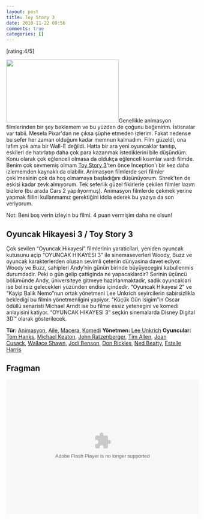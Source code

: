 ```yaml
---
layout: post
title: Toy Story 3
date: 2010-11-22 09:56
comments: true
categories: []
---
```

[rating:4/5]

<img class="alignleft size-medium wp-image-2075" title="Toy-Story-3-Photo1" src="http://onurbaykal.com.tr/wp-content/uploads/2010/11/Toy-Story-3-Photo1-300x168.jpg" alt="" width="300" height="168" />Genellikle animasyon filmlerinden bir şey beklemem ve bu yüzden de çoğunu beğenirim. İstisnalar var tabii. Mesela Pixar'dan ne çıksa şüphe etmeden izlerim. Fakat nedense bu sefer her zaman olduğum kadar memnun kalmadım. Film güzeldi, ona lafım yok ama bir Wall-E değildi. Hatta bir ara yeni oyuncaklar tanıtıp, eskileri de hatırlatıp daha çok para kazanmak istediklerini bile düşündüm. Konu olarak çok eğlenceli olmasa da oldukça eğlenceli kısımlar vardı filmde. Benim çok sevmemiş olmam <a class="zem_slink" title="Toy Story 3" rel="imdb" href="http://www.imdb.com/title/tt0435761/">Toy Story 3</a>'ten önce Inception'ı bir kez daha izlememden kaynaklı da olabilir. Animasyon filmlerde seri filmler çekilmesinin çok da hoş olmamaya başladığını düşünüyorum. Shrek'ten de eskisi kadar zevk almıyorum. Tek seferlik güzel fikirlerle çekilen filmler lazım bizlere (bu arada Cars 2 yapılıyormuş). Animasyon filmlerde çekmek yerine yapmak fiilini kullanmamız gerektiğini iddia ederek bu yazıya da son veriyorum.

Not: Beni boş verin izleyin bu filmi. 4 puan vermişim daha ne olsun!
<!--more-->
<h2>Oyuncak Hikayesi 3 / Toy Story 3</h2>
Çok sevilen “Oyuncak Hikayesi” filmlerinin yaraticilari, yeniden oyuncak kutusunu açip “OYUNCAK HIKAYESI 3” ile sinemaseverleri Woody, Buzz ve oyuncak karakterlerden olusan sevimli çetenin dünyasina davet ediyor. Woody ve Buzz, sahipleri Andy’nin günün birinde büyüyecegini kabullenmis durumdadir. Peki o gün gelip çattiginda ne yapacaklardir? Serinin üçüncü bölümünde Andy, üniversiteye gitmeye hazirlanmaktadir, sadik oyuncaklari ise belirsiz gelecekleri yüzünden endise içindedir. “Oyuncak Hikayesi 2” ve “Kayip Balik Nemo”nun ortak yönetmeni Lee Unkrich seyircilerin sabirsizlikla bekledigi bu filmin yönetmenligini yapiyor. “Küçük Gün Isigim”in Oscar ödüllü senaristi Michael Arndt ise bu filme essiz yetenegini ve komedi anlayisini katiyor. “OYUNCAK HIKAYESI 3” seçkin sinemalarda Disney Digital 3D™ olarak gösterilecek.

<strong>Tür: </strong><a href="http://sinema.com/Search.aspx?SearchType=ByTag&amp;TagPairs=Genre=Animasyon">Animasyon</a>, <a href="http://sinema.com/Search.aspx?SearchType=ByTag&amp;TagPairs=Genre=Aile">Aile</a>, <a href="http://sinema.com/Search.aspx?SearchType=ByTag&amp;TagPairs=Genre=Macera">Macera</a>, <a href="http://sinema.com/Search.aspx?SearchType=ByTag&amp;TagPairs=Genre=Komedi">Komedi</a>
<strong>Yönetmen: </strong><a href="http://sinema.com/Search.aspx?SearchType=ByTag&amp;TagPairs=Director=Lee+Unkrich">Lee Unkrich</a>
<strong>Oyuncular: </strong><a href="http://sinema.com/Search.aspx?SearchType=ByTag&amp;TagPairs=Cast=Tom+Hanks">Tom Hanks</a>, <a href="http://sinema.com/Search.aspx?SearchType=ByTag&amp;TagPairs=Cast=Michael+Keaton">Michael Keaton</a>, <a href="http://sinema.com/Search.aspx?SearchType=ByTag&amp;TagPairs=Cast=John+Ratzenberger">John Ratzenberger</a>, <a href="http://sinema.com/Search.aspx?SearchType=ByTag&amp;TagPairs=Cast=Tim+Allen">Tim Allen</a>, <a href="http://sinema.com/Search.aspx?SearchType=ByTag&amp;TagPairs=Cast=Joan+Cusack">Joan Cusack</a>, <a href="http://sinema.com/Search.aspx?SearchType=ByTag&amp;TagPairs=Cast=Wallace+Shawn">Wallace Shawn</a>, <a href="http://sinema.com/Search.aspx?SearchType=ByTag&amp;TagPairs=Cast=Jodi+Benson">Jodi Benson</a>, <a href="http://sinema.com/Search.aspx?SearchType=ByTag&amp;TagPairs=Cast=Don+Rickles">Don Rickles</a>, <a href="http://sinema.com/Search.aspx?SearchType=ByTag&amp;TagPairs=Cast=Ned+Beatty">Ned Beatty</a>, <a href="http://sinema.com/Search.aspx?SearchType=ByTag&amp;TagPairs=Cast=Estelle+Harris">Estelle Harris</a>
<h2>Fragman</h2>
<object id="7174" classid="clsid:d27cdb6e-ae6d-11cf-96b8-444553540000" width="513" height="359" codebase="http://download.macromedia.com/pub/shockwave/cabs/flash/swflash.cab#version=6,0,40,0"><param name="name" value="7174" /><param name="align" value="middle" /><param name="quality" value="high" /><param name="play" value="true" /><param name="loop" value="true" /><param name="scale" value="showall" /><param name="wmode" value="transparent" /><param name="devicefont" value="false" /><param name="bgcolor" value="#00000" /><param name="menu" value="true" /><param name="allowFullScreen" value="true" /><param name="allowScriptAccess" value="always" /><param name="flashVars" value="flash_dir=http://www.sinema.com/Clients/Tikle/flash/&amp;lang=Turkish&amp;pic_size1=80x60&amp;pic_size2=621x349&amp;pic_size2_quality=HIGH&amp;file_format=FLV&amp;sub_file_format=FLV1&amp;file_quality=HIGH&amp;object_id=TRVideos-main&amp;object_key=TRVideos-main&amp;language_file=http://sinema.com/Clients/Tikle/flash/tikle_language.xml&amp;config_file=http://sinema.com/Clients/Tikle/flash/config_sinema_embed.xml&amp;skin_file=http://sinema.com/Clients/Tikle/flash/gui_sinema.swf&amp;layout_file=http://sinema.com/Clients/Tikle/flash/layout_sinema_embed.xml&amp;auto_play=false&amp;media_id=89576" /><param name="src" value="http://sinema.com/Clients/Tikle/flash/nova_player.swf" /><param name="flashvars" value="flash_dir=http://www.sinema.com/Clients/Tikle/flash/&amp;lang=Turkish&amp;pic_size1=80x60&amp;pic_size2=621x349&amp;pic_size2_quality=HIGH&amp;file_format=FLV&amp;sub_file_format=FLV1&amp;file_quality=HIGH&amp;object_id=TRVideos-main&amp;object_key=TRVideos-main&amp;language_file=http://sinema.com/Clients/Tikle/flash/tikle_language.xml&amp;config_file=http://sinema.com/Clients/Tikle/flash/config_sinema_embed.xml&amp;skin_file=http://sinema.com/Clients/Tikle/flash/gui_sinema.swf&amp;layout_file=http://sinema.com/Clients/Tikle/flash/layout_sinema_embed.xml&amp;auto_play=false&amp;media_id=89576" /><param name="allowfullscreen" value="true" /><embed id="7174" type="application/x-shockwave-flash" width="513" height="359" src="http://sinema.com/Clients/Tikle/flash/nova_player.swf" flashvars="flash_dir=http://www.sinema.com/Clients/Tikle/flash/&amp;lang=Turkish&amp;pic_size1=80x60&amp;pic_size2=621x349&amp;pic_size2_quality=HIGH&amp;file_format=FLV&amp;sub_file_format=FLV1&amp;file_quality=HIGH&amp;object_id=TRVideos-main&amp;object_key=TRVideos-main&amp;language_file=http://sinema.com/Clients/Tikle/flash/tikle_language.xml&amp;config_file=http://sinema.com/Clients/Tikle/flash/config_sinema_embed.xml&amp;skin_file=http://sinema.com/Clients/Tikle/flash/gui_sinema.swf&amp;layout_file=http://sinema.com/Clients/Tikle/flash/layout_sinema_embed.xml&amp;auto_play=false&amp;media_id=89576" allowscriptaccess="always" allowfullscreen="true" menu="true" bgcolor="#00000" devicefont="false" wmode="transparent" scale="showall" loop="true" play="true" quality="high" align="middle" name="7174"></embed></object>
